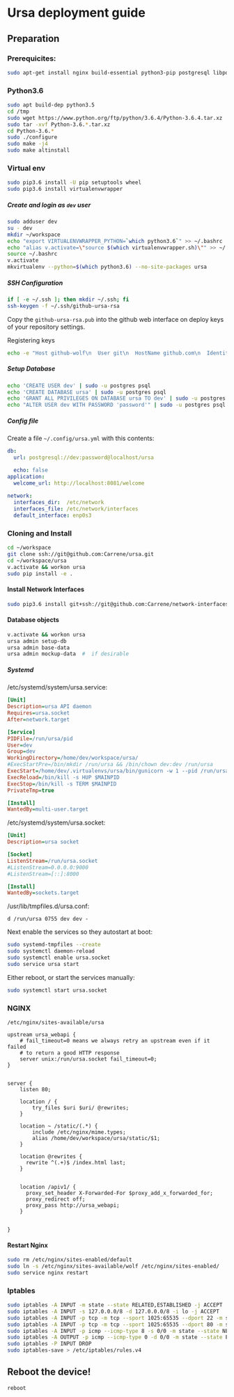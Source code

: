 
Ursa deployment guide
======================

Preparation
-----------

### Prerequicites:

```bash
sudo apt-get install nginx build-essential python3-pip postgresql libpq-dev
```

### Python3.6

```bash
sudo apt build-dep python3.5
cd /tmp
sudo wget https://www.python.org/ftp/python/3.6.4/Python-3.6.4.tar.xz
sudo tar -xvf Python-3.6.*.tar.xz
cd Python-3.6.*
sudo ./configure
sudo make -j4
sudo make altinstall
```

### Virtual env

```bash
sudo pip3.6 install -U pip setuptools wheel
sudo pip3.6 install virtualenvwrapper
``` 

##### Create and login as `dev` user

```bash
sudo adduser dev
su - dev
mkdir ~/workspace
echo "export VIRTUALENVWRAPPER_PYTHON=`which python3.6`" >> ~/.bashrc
echo "alias v.activate=\"source $(which virtualenvwrapper.sh)\"" >> ~/.bashrc
source ~/.bashrc
v.activate
mkvirtualenv --python=$(which python3.6) --no-site-packages ursa
```
##### SSH Configuration

```bash
if [ -e ~/.ssh ]; then mkdir ~/.ssh; fi
ssh-keygen -f ~/.ssh/github-ursa-rsa
```
Copy the `github-ursa-rsa.pub` into the github web interface
on deploy keys of your repository
settings.

Registering keys

```bash
echo -e "Host github-wolf\n  User git\n  HostName github.com\n  IdentityFile /root/.ssh/github-ursa-rsa" >> ~/.ssh/config
```

##### Setup Database

```bash
echo 'CREATE USER dev' | sudo -u postgres psql
echo 'CREATE DATABASE ursa' | sudo -u postgres psql
echo 'GRANT ALL PRIVILEGES ON DATABASE ursa TO dev' | sudo -u postgres psql
echo "ALTER USER dev WITH PASSWORD 'password'" | sudo -u postgres psql
```

##### Config file

Create a file `~/.config/ursa.yml` with this contents:

```yaml
db:
  url: postgresql://dev:password@localhost/ursa

  echo: false
application:
  welcome_url: http://localhost:8081/welcome
    
network:
  interfaces_dir:  /etc/network
  interfaces_file: /etc/network/interfaces
  default_interface: enp0s3
```

### Cloning and Install

```bash
cd ~/workspace
git clone ssh://git@github.com:Carrene/ursa.git
cd ~/workspace/ursa
v.activate && workon ursa
sudo pip install -e .
```

#### Install Network Interfaces

```bash
sudo pip3.6 install git+ssh://git@github.com:Carrene/network-interfaces.git
```

#### Database objects

```bash
v.activate && workon ursa
ursa admin setup-db
ursa admin base-data
ursa admin mockup-data  #  if desirable
```

##### Systemd

/etc/systemd/system/ursa.service:

```ini
[Unit]
Description=ursa API daemon
Requires=ursa.socket
After=network.target

[Service]
PIDFile=/run/ursa/pid
User=dev
Group=dev
WorkingDirectory=/home/dev/workspace/ursa/
#ExecStartPre=/bin/mkdir /run/ursa && /bin/chown dev:dev /run/ursa
ExecStart=/home/dev/.virtualenvs/ursa/bin/gunicorn -w 1 --pid /run/ursa/pid -b unix:/run/ursa.socket wsgi_production:app
ExecReload=/bin/kill -s HUP $MAINPID
ExecStop=/bin/kill -s TERM $MAINPID
PrivateTmp=true

[Install]
WantedBy=multi-user.target
```

/etc/systemd/system/ursa.socket:

```ini
[Unit]
Description=ursa socket

[Socket]
ListenStream=/run/ursa.socket
#ListenStream=0.0.0.0:9000
#ListenStream=[::]:8000

[Install]
WantedBy=sockets.target
```

/usr/lib/tmpfiles.d/ursa.conf:

```
d /run/ursa 0755 dev dev -
```

Next enable the services so they autostart at boot:

```bash
sudo systemd-tmpfiles --create
sudo systemctl daemon-reload
sudo systemctl enable ursa.socket
sudo service ursa start
```

Either reboot, or start the services manually:

```bash
sudo systemctl start ursa.socket
```

### NGINX

`/etc/nginx/sites-available/ursa`

```
upstream ursa_webapi {
    # fail_timeout=0 means we always retry an upstream even if it failed
    # to return a good HTTP response
    server unix:/run/ursa.socket fail_timeout=0;
}


server {
    listen 80;

    location / {
        try_files $uri $uri/ @rewrites;
    }
    
    location ~ /static/(.*) {
        include /etc/nginx/mime.types;
        alias /home/dev/workspace/ursa/static/$1;
    }

    location @rewrites {
      rewrite ^(.+)$ /index.html last;
    }


    location /apiv1/ {
      proxy_set_header X-Forwarded-For $proxy_add_x_forwarded_for;
      proxy_redirect off;
      proxy_pass http://ursa_webapi;
    }

    
}
```
#### Restart Nginx

```bash
sudo rm /etc/nginx/sites-enabled/default
sudo ln -s /etc/nginx/sites-available/wolf /etc/nginx/sites-enabled/
sudo service nginx restart
```

### Iptables

```bash
sudo iptables -A INPUT -m state --state RELATED,ESTABLISHED -j ACCEPT
sudo iptables -A INPUT -s 127.0.0.0/8 -d 127.0.0.0/8 -i lo -j ACCEPT
sudo iptables -A INPUT -p tcp -m tcp --sport 1025:65535 --dport 22 -m state --state NEW -j ACCEPT
sudo iptables -A INPUT -p tcp -m tcp --sport 1025:65535 --dport 80 -m state --state NEW -j ACCEPT
sudo iptables -A INPUT -p icmp --icmp-type 8 -s 0/0 -m state --state NEW,ESTABLISHED,RELATED -j ACCEPT
sudo iptables -A OUTPUT -p icmp --icmp-type 0 -d 0/0 -m state --state ESTABLISHED,RELATED -j ACCEPT
sudo iptables -P INPUT DROP
sudo iptables-save > /etc/iptables/rules.v4
```

## Reboot the device!

```bash
reboot
```